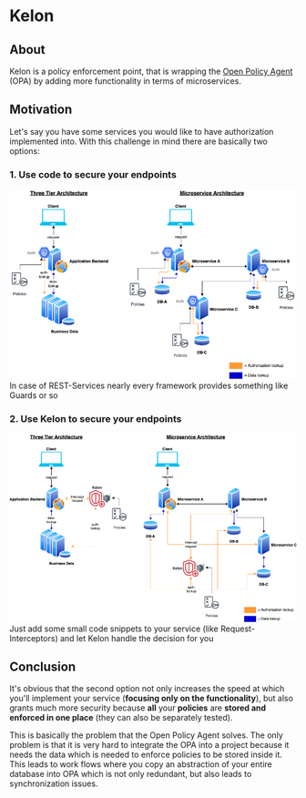 # Kelon

## About

Kelon is a policy enforcement point, that is wrapping the [Open Policy Agent](https://www.openpolicyagent.org) (OPA) by adding more functionality in terms of microservices.

## Motivation

Let's say you have some services you would like to have authorization implemented into. With this challenge in mind there are basically two options:

### 1. Use code to secure your endpoints

![Normal_Authorization](img/index/Normal_Authorization.png)
In case of REST-Services nearly every framework provides something like Guards or so

### 2. Use Kelon to secure your endpoints 

![Kelon_Authorization](img/index/Kelon_Authorization.png)
Just add some small code snippets to your service (like Request-Interceptors) and let Kelon handle the decision for you

## Conclusion

It's obvious that the second option not only increases the speed at which you'll implement your service (**focusing only on the functionality**), but also grants much more
security because **all** your **policies** are **stored and enforced in one place** (they can also be separately tested).

This is basically the problem that the Open Policy Agent solves. The only problem is that it is very hard to integrate
the OPA into a project because it needs the data which is needed to enforce policies to be stored inside it. This leads to work flows where
you copy an abstraction of your entire database into OPA which is not only redundant, but also leads to synchronization issues.